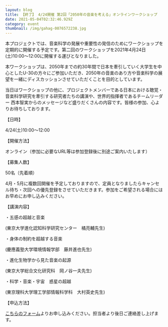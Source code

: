 ```yaml
---
layout: blog
title: 【終了】 4/24開催 第2回「2050年の音楽を考える」オンラインワークショップ
date: 2021-05-04T02:32:46.929Z
category: event
thumbnail: /img/gahag-0076572238.jpg
---
```

本プロジェクトでは、音楽科学の発展や重要性の発信のためにワークショップを定期的に開催する予定です。第二回のワークショップを2021年4月24日(土)10:00〜12:00に開催する運びとなりました。

本ワークショップは、2050年までの約30年間で日本を牽引していく大学生を中心としたU-30の方々にご参加いただき、2050年の音楽のあり方や音楽科学の展望を一緒にディスカッションさせていただくことを目的としています。

当日はワークショップの他に、プロジェクトメンバーである日本における聴覚・音楽科学研究を牽引する研究者たちの講演や、世界的指揮者であるチームリーダー 西本智実からのメッセージなど盛りだくさんの内容です。皆様の参加、心よりお待ちしております。

【日時】

4/24(土)10:00〜12:00

【開催方法】

オンライン（参加に必要なURL等は参加登録後に別途ご案内いたします）

【募集人数】

50名（先着順）

4月・5月に複数回開催を予定しておりますので、定員となりましたらキャンセル待ち・次回への優先登録をさせていただきます。参加をご希望される場合にはお早めにお申し込みください。

【講演内容】

・五感の超越と音楽

(東京大学進化認知科学研究センター　橘亮輔先生)

・身体の制約を超越する音楽

(慶應義塾大学環境情報学部　藤井進也先生)

・進化生物学から見た音楽の起源

(東京大学総合文化研究科　岡ノ谷一夫先生)

・科学・音楽・宇宙　惑星の超越

(東京理科大学理工学部情報科学科　大村英史先生)

【申込方法】

[こちらのフォーム](<https://forms.gle/64eQoG7BQF7gir579>)よりお申し込みください。担当者より後日ご連絡差し上げます。